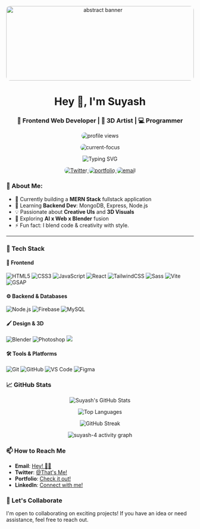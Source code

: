 <p align="center" style="width:100%; display:flex; justify-content:center;">
  <img src="f10bf113-eaf2-480f-9909-59e2a62833c9.jpg" alt="abstract banner" style="width:100%; max-width:1170px; height:200px; object-fit:cover; border-radius:10px; background-size:cover; background-position:center;" />
</p>

<h1 align="center">Hey 👋, I'm Suyash</h1>
<h3 align="center">🚀 Frontend Web Developer | 🎨 3D Artist | 💻 Programmer</h3>

<p align="center">
  <img src="https://komarev.com/ghpvc/?username=suyash-4&label=🧿%20Total%20Views&color=8a2be2&style=for-the-badge" alt="profile views" style="border-radius: 10px;"/>
</p>

<p align="center">
  <img src="https://img.shields.io/badge/Current%20Focus-MERN%20Stack%20Development-blue?style=for-the-badge" alt="current-focus" style="border-radius: 10px;"/>
</p>

<div align="center">
  <img src="https://readme-typing-svg.demolab.com?font=Fira+Code&weight=500&size=30&pause=1000&color=8A2BE2&center=true&vCenter=true&width=435&lines=Frontend+Web+Developer;3D+Artist;Creative+Coder" alt="Typing SVG" />
<p align="center">
  <a href="https://twitter.com/blahman09398621">
    <img src="https://img.shields.io/twitter/follow/blahman09398621?logo=twitter&style=for-the-badge" alt="Twitter" style="border-radius: 10px;"/>
  </a>
  <a href="https://suyash-4.github.io/Profile_page/">
    <img src="https://img.shields.io/badge/Portfolio-Visit-00bfff?style=for-the-badge&logo=google-chrome&logoColor=white" alt="portfolio" style="border-radius: 10px;"/>
  </a>
  <a href="mailto:mishrasuyash2018@gmail.com">
    <img src="https://img.shields.io/badge/Email-Me-red?style=for-the-badge&logo=gmail&logoColor=white" alt="email" style="border-radius: 10px;"/>
  </a>
</p>
</div>

### 💫 About Me:

- 🔭 Currently building a **MERN Stack** fullstack application
- 🌱 Learning **Backend Dev**: MongoDB, Express, Node.js
- 💡 Passionate about **Creative UIs** and **3D Visuals**
- 🧠 Exploring **AI x Web x Blender** fusion
- ⚡ Fun fact: I blend code & creativity with style.

---

### 🧰 Tech Stack

#### 🎨 Frontend

![HTML5](https://img.shields.io/badge/HTML5-E34F26?style=for-the-badge&logo=html5&logoColor=black)
![CSS3](https://img.shields.io/badge/CSS3-1572B6?style=for-the-badge&logo=css3&logoColor=black)
![JavaScript](https://img.shields.io/badge/JavaScript-F7DF1E?style=for-the-badge&logo=javascript&logoColor=black)
![React](https://img.shields.io/badge/React-61DAFB?style=for-the-badge&logo=react&logoColor=black)
![TailwindCSS](https://img.shields.io/badge/Tailwind_CSS-06B6D4?style=for-the-badge&logo=tailwindcss&logoColor=white)
![Sass](https://img.shields.io/badge/SASS-CC6699?style=for-the-badge&logo=sass&logoColor=white)
![Vite](https://img.shields.io/badge/Vite-646CFF?style=for-the-badge&logo=vite&logoColor=white)
![GSAP](https://img.shields.io/badge/GSAP-88CEEB?style=for-the-badge&logo=greensock&logoColor=black)

#### ⚙️ Backend & Databases

![Node.js](https://img.shields.io/badge/Node.js-339933?style=for-the-badge&logo=node.js&logoColor=white)
![Firebase](https://img.shields.io/badge/Firebase-FFCA28?style=for-the-badge&logo=firebase&logoColor=black)
![MySQL](https://img.shields.io/badge/MySQL-4479A1?style=for-the-badge&logo=mysql&logoColor=white)

#### 🖌️ Design & 3D

![Blender](https://img.shields.io/badge/Blender-F5792A?style=for-the-badge&logo=blender&logoColor=white)
![Photoshop](https://img.shields.io/badge/Photoshop-31A8FF?style=for-the-badge&logo=AdobePhotoshop&logoColor=white)
<img src="https://img.shields.io/badge/Canva-00C4CC?style=for-the-badge&logo=Canva&logoColor=white" />


#### 🛠️ Tools & Platforms

![Git](https://img.shields.io/badge/Git-F05032?style=for-the-badge&logo=git&logoColor=white)
![GitHub](https://img.shields.io/badge/GitHub-181717?style=for-the-badge&logo=github&logoColor=white)
![VS Code](https://img.shields.io/badge/Visual_Studio_Code-007ACC?style=for-the-badge&logo=visual-studio-code&logoColor=white)
![Figma](https://img.shields.io/badge/Figma-F24E1E?style=for-the-badge&logo=figma&logoColor=white)

### 📈 GitHub Stats

<p align="center">
  <img src="https://github-readme-stats.vercel.app/api?username=suyash-4&show_icons=true&theme=radical" alt="Suyash's GitHub Stats" />
</p>
<p align="center">
  <img src="https://github-readme-stats.vercel.app/api/top-langs/?username=suyash-4&layout=compact&theme=radical" alt="Top Languages" />
</p>
<p align="center">
  <img src="https://github-readme-streak-stats.herokuapp.com/?user=suyash-4&theme=radical" alt="GitHub Streak" />
</p>
<p align="center">
  <img src="https://github-readme-activity-graph.vercel.app/graph?username=suyash-4&bg_color=0d1117&color=8e44ad&line=9b59b6&point=ffffff&area=true&hide_border=true" alt="suyash-4 activity graph"/>
</p>


### 📫 How to Reach Me
- **Email**: [Hey! 🙋‍♂️](mailto:mishrasuyash2018@gmail.com)
- **Twitter**: [@That's Me!](https://twitter.com/blahman09398621)
- **Portfolio**: [Check it out!](https://suyash-4.github.io/Profile_page/)
- **LinkedIn**: [Connect with me!](https://www.linkedin.com/in/suyash-48a954218/)

### 🤝 Let's Collaborate
I'm open to collaborating on exciting projects! If you have an idea or need assistance, feel free to reach out.

